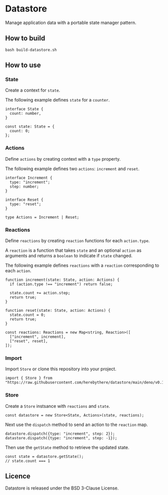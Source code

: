 # Datastore

Manage application data with a portable state manager pattern.

## How to build

```SH
bash build-datastore.sh
```

## How to use

### State

Create a context for `state`.

The following example defines `state` for a `counter`.

```TS
interface State {
  count: number,
}

const state: State = {
  count: 0;
};
```

### Actions

Define `actions` by creating context with a `type` property.

The following example defines two `actions`: `increment` and `reset`.

```TS
interface Increment {
  type: "increment";
  step: number;
}

interface Reset {
  type: "reset";
}

type Actions = Increment | Reset;
```

### Reactions

Define `reactions` by creating `reaction` functions for each `action.type`.

A `reaction` is a function that takes `state` and an optional `action` as
arguments and returns a `boolean` to indicate if `state` changed.

The following example defines `reactions` with a `reaction` corresponding to
each `action`.

```TS
function increment(state: State, action: Actions) {
  if (action.type !== "increment") return false;

  state.count += action.step;
  return true;
}

function reset(state: State, action: Actions) {
  state.count = 0;
  return true;
}

const reactions: Reactions = new Map<string, Reaction>([
  ["increment", increment],
  ["reset", reset],
]);
```

### Import

Import `Store` or clone this repository into your project.

```TS
import { Store } from "https://raw.githubusercontent.com/herebythere/datastore/main/deno/v0.1/mod.ts";
```

### Store

Create a `Store` instsance with `reactions` and `state`.

```TS
const datastore = new Store<State, Actions>(state, reactions);
```

Next use the `dispatch` method to send an action to the `reaction` map.

```TS
datastore.dispatch({type: "increment", step: 2});
datastore.dispatch({type: "increment", step: -1});
```

Then use the `getState` method to retrieve the updated state.

```TS
const state = datastore.getState();
// state.count === 1
```

## Licence

Datastore is released under the BSD 3-Clause License.
